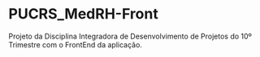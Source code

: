 # PUCRS_MedRH-Front
Projeto da Disciplina Integradora de Desenvolvimento de Projetos do 10º Trimestre com o FrontEnd da aplicação.
